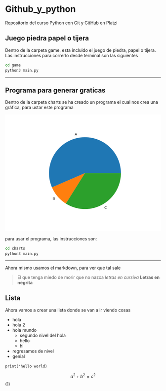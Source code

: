 # Github_y_python
Repositorio del curso Python con Git y GitHub en Platzi

## Juego piedra papel o tijera
Dentro de la carpeta game, esta incluido el juego de piedra, papel o tijera. Las instrucciones para correrlo desde terminal son las siguientes

```sh
cd game
python3 main.py
```
-----------------

## Programa para generar graticas

Dentro de la carpeta charts se ha creado un programa el cual nos crea una gráfica, para ustar este programa

![Grafica creada con el programa main.py dentro de la carpeta charts](charts/pie.png)

para usar el programa, las instrucciones son:

```sh
cd charts
python3 main.py
```
------

Ahora mismo usamos el markdown, para ver que tal sale
>El que tenga miedo de morir que no nazca
*letras en cursiva*
**Letras en negrita**

## Lista 
Ahora vamos a crear una lista donde se van a ir viendo cosas
- hola
- hola 2
- hola mundo
  - segundo nivel del hola
  - hello
  - hi
- regresamos de nivel
- genial 

`print('hello world)`

$$ a^2 + b^2 = c^2 $$ (1)